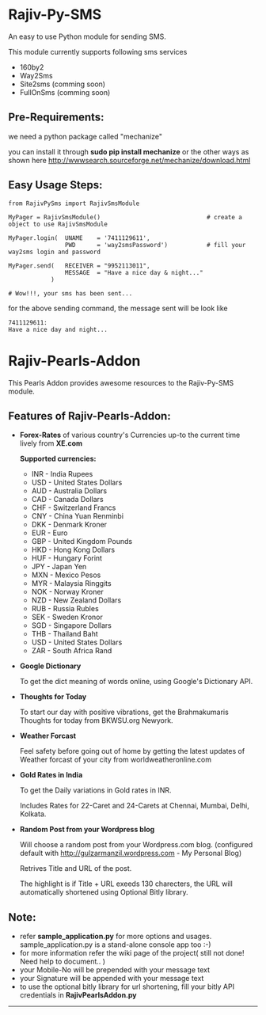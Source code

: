 Rajiv-Py-SMS
============

An easy to use Python module for sending SMS.

This module currently supports following sms services

- 160by2
- Way2Sms
- Site2sms (comming soon)
- FullOnSms (comming soon)

Pre-Requirements:
-----------------
we need a python package called "mechanize"

you can install it through **sudo pip install mechanize** or the other ways as shown here http://wwwsearch.sourceforge.net/mechanize/download.html

Easy Usage Steps:
-----------------
    from RajivPySms import RajivSmsModule
    
    MyPager = RajivSmsModule()                              # create a object to use RajivSmsModule
    
    MyPager.login(  UNAME    = '7411129611',
                    PWD      = 'way2smsPassword')           # fill your way2sms login and password
    
    MyPager.send(   RECEIVER = "9952113011",
                    MESSAGE  = "Have a nice day & night..."
                )                                           

    # Wow!!!, your sms has been sent...
    
for the above sending command, the message sent will be look like

    7411129611:
    Have a nice day and night...

Rajiv-Pearls-Addon
==================

This Pearls Addon provides awesome resources to the Rajiv-Py-SMS module.

Features of Rajiv-Pearls-Addon:
-------------------------------

- **Forex-Rates** of various country's Currencies up-to the current time lively from **XE.com**

    **Supported currencies:**
    *   INR - India Rupees
    *   USD - United States Dollars
    *   AUD - Australia Dollars
    *   CAD - Canada Dollars
    *   CHF - Switzerland Francs
    *   CNY - China Yuan Renminbi
    *   DKK - Denmark Kroner
    *   EUR - Euro
    *   GBP - United Kingdom Pounds
    *   HKD - Hong Kong Dollars
    *   HUF - Hungary Forint
    *   JPY - Japan Yen
    *   MXN - Mexico Pesos
    *   MYR - Malaysia Ringgits
    *   NOK - Norway Kroner
    *   NZD - New Zealand Dollars
    *   RUB - Russia Rubles
    *   SEK - Sweden Kronor
    *   SGD - Singapore Dollars
    *   THB - Thailand Baht
    *   USD - United States Dollars
    *   ZAR - South Africa Rand

- **Google Dictionary**

    To get the dict meaning of words online, using Google's Dictionary API.

- **Thoughts for Today**

    To start our day with positive vibrations, get the Brahmakumaris Thoughts for today from BKWSU.org Newyork.

- **Weather Forcast**

    Feel safety before going out of home by getting the latest updates of Weather forcast of your city from worldweatheronline.com

- **Gold Rates in India**

    To get the Daily variations in Gold rates in INR. 
    
    Includes Rates for 22-Caret and 24-Carets at Chennai, Mumbai, Delhi, Kolkata.

- **Random Post from your Wordpress blog**

    Will choose a random post from your Wordpress.com blog. (configured default with http://gulzarmanzil.wordpress.com - My Personal Blog)
    
    Retrives Title and URL of the post.
    
    The highlight is if Title + URL exeeds 130 charecters, the URL will automatically shortened using Optional Bitly library.
    

Note:
-----

- refer **sample_application.py** for more options and usages. sample_application.py is a stand-alone console app too :-)
- for more information refer the wiki page of the project( still not done! Need help to document.. )
- your Mobile-No will be prepended with your message text
- your Signature will be appended with your message text
- to use the optional bitly library for url shortening, fill your bitly API credentials in **RajivPearlsAddon.py**

- - -
